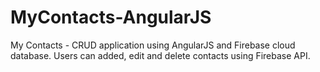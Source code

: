# MyContacts-AngularJS
My Contacts - CRUD application using AngularJS and Firebase cloud database. Users can added, edit and delete contacts using Firebase API.

